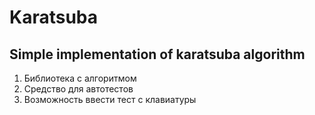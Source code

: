 # Karatsuba
Simple implementation of karatsuba algorithm
---
1. Библиотека с алгоритмом
2. Средство для автотестов
3. Возможность ввести тест с клавиатуры

